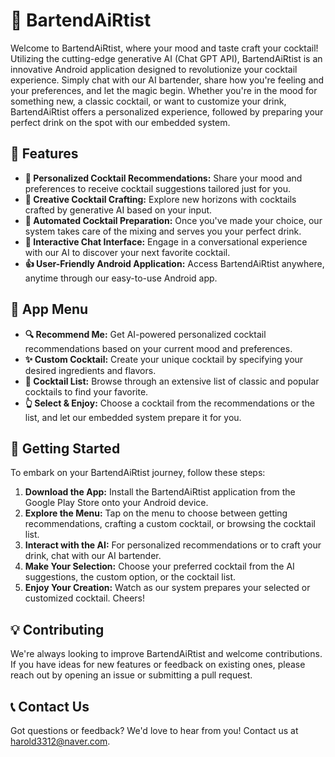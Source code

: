 # 🍹 BartendAiRtist

Welcome to BartendAiRtist, where your mood and taste craft your cocktail! Utilizing the cutting-edge generative AI (Chat GPT API), BartendAiRtist is an innovative Android application designed to revolutionize your cocktail experience. Simply chat with our AI bartender, share how you're feeling and your preferences, and let the magic begin. Whether you're in the mood for something new, a classic cocktail, or want to customize your drink, BartendAiRtist offers a personalized experience, followed by preparing your perfect drink on the spot with our embedded system.

## 🌟 Features

- **📲 Personalized Cocktail Recommendations:** Share your mood and preferences to receive cocktail suggestions tailored just for you.
- **🎨 Creative Cocktail Crafting:** Explore new horizons with cocktails crafted by generative AI based on your input.
- **🤖 Automated Cocktail Preparation:** Once you've made your choice, our system takes care of the mixing and serves you your perfect drink.
- **💬 Interactive Chat Interface:** Engage in a conversational experience with our AI to discover your next favorite cocktail.
- **👍 User-Friendly Android Application:** Access BartendAiRtist anywhere, anytime through our easy-to-use Android app.

## 📱 App Menu

- **🔍 Recommend Me:** Get AI-powered personalized cocktail recommendations based on your current mood and preferences.
- **✨ Custom Cocktail:** Create your unique cocktail by specifying your desired ingredients and flavors.
- **📖 Cocktail List:** Browse through an extensive list of classic and popular cocktails to find your favorite.
- **👆 Select & Enjoy:** Choose a cocktail from the recommendations or the list, and let our embedded system prepare it for you.

## 🚀 Getting Started

To embark on your BartendAiRtist journey, follow these steps:

1. **Download the App:** Install the BartendAiRtist application from the Google Play Store onto your Android device.
2. **Explore the Menu:** Tap on the menu to choose between getting recommendations, crafting a custom cocktail, or browsing the cocktail list.
3. **Interact with the AI:** For personalized recommendations or to craft your drink, chat with our AI bartender.
4. **Make Your Selection:** Choose your preferred cocktail from the AI suggestions, the custom option, or the cocktail list.
5. **Enjoy Your Creation:** Watch as our system prepares your selected or customized cocktail. Cheers!

## 💡 Contributing

We're always looking to improve BartendAiRtist and welcome contributions. If you have ideas for new features or feedback on existing ones, please reach out by opening an issue or submitting a pull request.

## 📞 Contact Us

Got questions or feedback? We'd love to hear from you! Contact us at [harold3312@naver.com](mailto:harold3312@naver.com).

